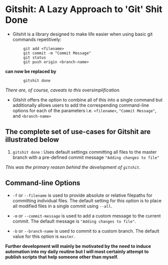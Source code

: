 # Gitshit: A Lazy Approach to 'Git' Shit Done

* Gitshit is a library designed to make life easier when using basic git commands repetitively:

```
        git add <filename>
        git commit -m "Commit Message"
        git status
        git push origin <branch-name>
```

**can now be replaced by**

```
        gitshit done
```

_There are, of course, caveats to this oversimplification._

* Gitshit offers the option to combine all of this into a single command but additionally allows users to add the correspending command-line options for each of the parameters i.e. `<filename>`, `"Commit Message"`, and `<branch-name>`

## The complete set of use-cases for Gitshit are illustrated below

1. `gitshit done` : Uses default settings committing all files to the master branch with a pre-defined commit message `"Adding changes to file"`

_This was the primary reason behind the development of `gitshit`._

## Command-line Options

* `-f` or `--filename` is used to provide absolute or relative filepaths for committing individual files. The default setting for this option is to place all modified files in a single commit using `--all`.


* `-m` or `--commit-message` is used to add a custom message to the current commit. The default message is `"Adding changes to file"`.

* `-b` or `--branch-name` is used to commit to a custom branch. The default value for this option is `master`.


**Further development will mainly be motivated by the need to induce automation into my daily routine but I will most certainly attempt to publish scripts that help someone other than myself.**